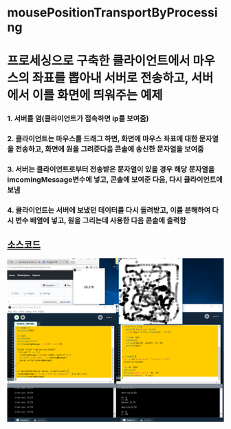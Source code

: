 # mousePositionTransportByProcessing
# 프로세싱으로 구축한 클라이언트에서 마우스의 좌표를 뽑아내 서버로 전송하고, 서버에서 이를 화면에 띄워주는 예제  

### 1. 서버를 염(클라이언트가 접속하면 ip를 보여줌)  
### 2. 클라이언트는 마우스를 드래그 하면, 화면에 마우스 좌표에 대한 문자열을 전송하고, 화면에 원을 그려준다음 콘솔에 송신한 문자열을 보여줌  
### 3. 서버는 클라이언트로부터 전송받은 문자열이 있을 경우 해당 문자열을 imcomingMessage변수에 넣고, 콘솔에 보여준 다음, 다시 클라이언트에 보냄  
### 4. 클라이언트는 서버에 보냈던 데이터를 다시 돌려받고, 이를 분해하여 다시 변수 배열에 넣고, 원을 그리는데 사용한 다음 콘솔에 출력함  

## [소스코드](https://github.com/mtinet/mousePositionTransportByProcessing/tree/master/code)  
![](https://github.com/mtinet/mousePositionTransportByProcessing/blob/master/image/mousePositionTransportByProcessing.png?raw=true)  
